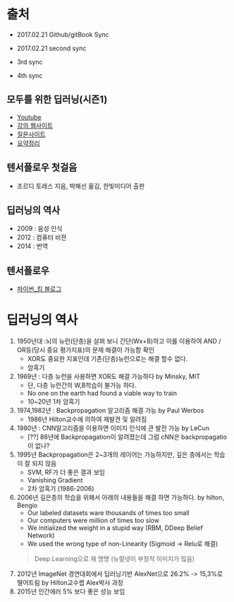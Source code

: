 # 출처
* 2017.02.21 Github/gitBook Sync

* 2017.02.21 second sync

* 3rd sync
* 4th sync 

## 모두를 위한 딥러닝\(시즌1\)

* [Youtube](https://www.youtube.com/watch?v=BS6O0zOGX4E&list=PLlMkM4tgfjnLSOjrEJN31gZATbcj_MpUm)
* [강의 웹사이트](http://hunkim.github.io/ml/)
* [질문사이트](http://qna.iamprogrammer.io/c/dev/ml)
* [요약정리](http://pythonkim.tistory.com/notice/25)

## 텐서플로우 첫걸음

* 조르디 토레스 지음, 박해선 옮김, 한빛미디어 출판

## 딥러닝의 역사

* 2009 : 음성 인식
* 2012 : 컴퓨터 비젼
* 2014 : 번역

## 텐서플로우

* [파이썬\_킴 블로그](http://pythonkim.tistory.com/category/%ED%85%90%EC%84%9C%ED%94%8C%EB%A1%9C%EC%9A%B0)

# 딥러닝의 역사

1. 1950년대 :뇌의 뉴런\(단층\)을 살펴 보니 간단\(Wx+B\)하고 이를 이용하여 AND / OR등\(당시 중요 평가지표\)의 문제 해결이 가능함 확인
   * XOR도 중요한 지표인데 기존\(단층\)뉴런으로는 해결 할수 없다.
   * 암흑기
2. 1969년 :  다층 뉴런을 사용하면 XOR도 해결 가능하다 by Minsky, MIT
   * 단, 다층 뉴런간의 W,B학습이 불가능 하다.
   * No one on the earth had found a viable way to train
   * 10~20년 1차 암흑기
3. 1974,1982년 : Backpropagation 알고리즘 해결 가능 by Paul Werbos
   * 1986년 Hilton교수에 의하여 재발견 및 알려짐
4. 1980년 : CNN알고리즘을 이용하면 이미지 인식에 큰 발전 가능 by LeCun
   * \[??\] 86년에 Backpropagation이 알려졌는데 그럼 cNN은 backpropagatio이 없나?
5. 1995년 Backpropagation은 2~3개의 레이어는 가능하지만, 깊은 층에서는 학습이 잘 되지 않음
   * SVM, RF가 더 좋은 결과 보임
   * Vanishing Gradient
   * 2차 암흑기 (1986-2006)
6. 2006년 깊은층의 학습을 위해서 아래의 내용들을 해결 하면 가능하다. by hilton, Bengio
   * Our labeled datasets ware thousands of times too small
   * Our computers were million of times too slow
   * We initialized the weight in a stupid way (RBM, DDeep Belief Network)
   * We used the wrong type of non-Linearity (Sigmoid -> Relu로 해결)
   > Deep Learning으로 재 명명 \(뉴럴넷이 부정적 이미지가 많음\)
7. 2012년 ImageNet 경연대회에서 딥러닝기반 AlexNet으로 26.2% -&gt; 15,3%로 떨어트림 by Hilton교수랩 Alex박사 과정
8. 2015년 인간에러 5% 보다 좋은 성능 보임
